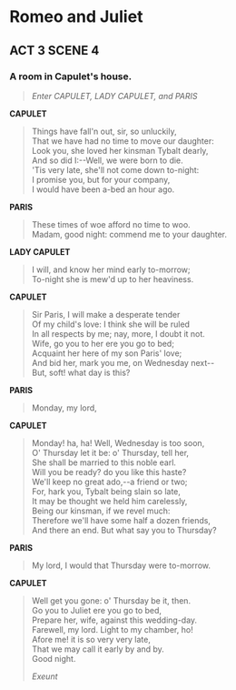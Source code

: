 # Romeo and Juliet 
## ACT 3 SCENE 4 
### A room in Capulet's house.

> _Enter CAPULET, LADY CAPULET, and PARIS_

**CAPULET**

> Things have fall'n out, sir, so unluckily,  
> That we have had no time to move our daughter:  
> Look you, she loved her kinsman Tybalt dearly,  
> And so did I:--Well, we were born to die.  
> 'Tis very late, she'll not come down to-night:  
> I promise you, but for your company,  
> I would have been a-bed an hour ago.  

**PARIS**

> These times of woe afford no time to woo.  
> Madam, good night: commend me to your daughter.  

**LADY CAPULET**

> I will, and know her mind early to-morrow;  
> To-night she is mew'd up to her heaviness.  

**CAPULET**

> Sir Paris, I will make a desperate tender  
> Of my child's love: I think she will be ruled  
> In all respects by me; nay, more, I doubt it not.  
> Wife, go you to her ere you go to bed;  
> Acquaint her here of my son Paris' love;  
> And bid her, mark you me, on Wednesday next--  
> But, soft! what day is this?  

**PARIS**

> Monday, my lord,  

**CAPULET**

> Monday! ha, ha! Well, Wednesday is too soon,  
> O' Thursday let it be: o' Thursday, tell her,  
> She shall be married to this noble earl.  
> Will you be ready? do you like this haste?  
> We'll keep no great ado,--a friend or two;  
> For, hark you, Tybalt being slain so late,  
> It may be thought we held him carelessly,  
> Being our kinsman, if we revel much:  
> Therefore we'll have some half a dozen friends,  
> And there an end. But what say you to Thursday?  

**PARIS**

> My lord, I would that Thursday were to-morrow.  

**CAPULET**

> Well get you gone: o' Thursday be it, then.  
> Go you to Juliet ere you go to bed,  
> Prepare her, wife, against this wedding-day.  
> Farewell, my lord. Light to my chamber, ho!  
> Afore me! it is so very very late,  
> That we may call it early by and by.  
> Good night.  
> 
> _Exeunt_